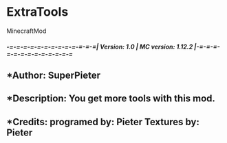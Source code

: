 # ExtraTools
MinecraftMod

##### -=-=-=-=-=-=-=-=-=-=-=-=-=| Version: 1.0 | MC version: 1.12.2  |-=-=-=-=-=-=-=-=-=-=-=-=-=  

## *Author: SuperPieter
## *Description: You get more tools with this mod.
## *Credits: programed by: Pieter Textures by: Pieter
